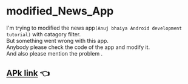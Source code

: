 # modified_News_App
I'm trying to modified the news app`(Anuj bhaiya Android development tutorial)` with catagory filter.<br>But something went wrong with this app.<br> Anybody please check the code of the app and modify it.<br> And also please mention the problem .
## [APk link](https://drive.google.com/file/d/1iM-T-Xd0m9JLeevL2ojS9x1vkCsk34dT/view?usp=sharing) 👈
